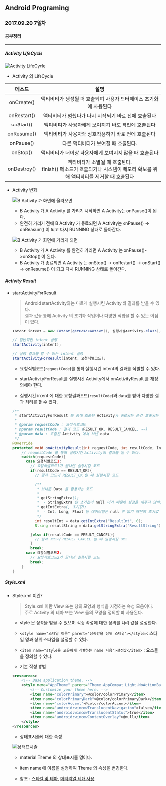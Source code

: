 Android Programing
----------------------------------------------------
### 2017.09.20 7일차

#### 공부정리
____________________________________________________

##### Activity LifeCycle

![Activity LifeCycle](https://github.com/Hooooong/DAY13_Activity_etc/blob/master/image/Activity%20LifeCycle.jpg)

- Activity 의 LifeCycle


 메소드 | 설명
 :----: | :----:
 onCreate() | 액티비티가 생성될 때 호출되며 사용자 인터페이스 초기화에 사용된다
 onRestart() | 액티비티가 멈췄다가 다시 시작되기 바로 전에 호출된다
 onStart() | 액티비티가 사용자에게 보여지기 바로 직전에 호출된다
 onResume() | 액티비티가 사용자와 상호작용하기 바로 전에 호출된다
 onPause() | 다른 액티비티가 보여질 때 호출된다.
 onStop() | 액티비티가 더이상 사용자에게 보여지지 않을 때 호출된다
 onDestroy() | 액티비티가 소멸될 때 호출된다.<br> finish() 메소드가 호출되거나 시스템이 메모리 확보를 위해 액티비티를 제거할 때 호출된다

- Activity 변화

    ![B Activity 가 화면에 올라오면](https://github.com/Hooooong/DAY13_Activity_etc/blob/master/image/Activity1.PNG)

    - B Activity 가 A Activity 를 가리기 시작하면 A Activity는 onPause()이 된다.
    - 완전히 가리기 전에 B Activity 가 종료되면 A Activity는 onPause() -> onReasum() 이 되고 다시 RUNNING 상태로 돌아간다.

    ![B Activity 가 화면에 가리게 되면](https://github.com/Hooooong/DAY13_Activity_etc/blob/master/image/Activity2.PNG)

    - B Activity 가 A Activity 를 완전히 가리면 A Activity 는 onPause()->onStop() 이 된다.
    - B Activity 가 종료되면 A Activity 는 onStop() -> onRestart() -> onStart() -> onResume() 이 되고 다시 RUNNING 상태로 돌아간다.

##### Activity Result

- startActivityForResult

    > Android startActivity와는 다르게 실행시킨 Activity 의 결과를 받을 수 있다.<br>
    > 결과 값을 통해 Activity 의 초기화 작업이나 다양한 작업을 할 수 있는 이점이 있다.

    ```java
    Intent intent = new Intent(getBaseContext(), 실행시킬Activity.class);

    // 일반적인 intent 실행
    startActivity(intent);

    // 실행 결과를 알 수 있는 intent 실행
    startActivityForResult(intent, 요청식별코드);
    ```

    - 요청식별코드(`requestCode`)를 통해 실행시킨 intent의 결과를 식별할 수 있다.

    - startActivityForResult를 실행시킨 Activity에서 onActivityResult 를 재정의해야 한다.

    - 실행시킨 intent 에 대한 요청결과코드(`resultCode`)와 `data`를 받아 다양한 결과 처리를 할 수 있다.

    ```java
    /**
     * startActivityForResult 를 통해 호출된 Activity가 종료되는 순간 호출되는 함수
     *
     * @param requestCode : 요청식별코드
     * @param resultCode : 결과 코드 (RESULT_OK, RESULT_CANCEL, ~~)
     * @param data : 호출된 Activity 에서 보낸 data
     */
    @Override
    protected void onActivityResult(int requestCode, int resultCode, Intent data) {
        // requestCode 를 통해 실행시킨 Activity의 결과를 알 수 있다.
        switch(requestCode){
          case 요청식별코드1:
            // 요청식별코드1가 끝나면 실행시킬 코드
            if(resultCode == RESULT_OK){
              // 결과 코드가 RESULT_OK 일 떄 실행시킬 코드

              /**
               * 보내준 Data 를 활용하는 코드
               *
               * getStringExtra();
               *  - StringExtra 만 초기값이 null 이기 때문에 설정을 해주지 않아도 되지만
               * getIntExtra(, 초기값);
               *  - Int, Long, Float 등 데이터형은 null 이 없기 때문에 초기값 설정을 해줘야 한다.
               */
              int resultInt = data.getIntExtra("ResultInt", 0);
              String resultString = data.getStringExtra("ResultString");

            }else if(resultCode == RESULT_CANCEL){
              // 결과 코드가 RESULT_CANCEL 일 때 실행시킬 코드
            }
            break;
          case 요청식별코드2:
            // 요청식별코드2가 끝나면 실행시킬 코드
            break;
        }
    }
    ```

##### Style.xml

- Style.xml 이란?

  > Style.xml 이란 View 또는 창의 모양과 형식을 지정하는 속성 모음이다. <br>
  > 주로 Activity 의 테마 또는 View 들의 모양을 정의할 떄 사용된다.

  - style 은 상속을 받을 수 있으며 각종 속성에 대한 정의를 내려 값을 설정한다.
  - `<style name="스타일 이름" parent="상속받을 상위 스타일"></style>`: 스타일 명과 상위 스타일을 설정할 수 있다.
  - `<item name="style을 고유하게 식별하는 name 사용">설정값</item>` : 요소들을 정의할 수 있다.

  - 기본 작성 방법

  ```xml
  <resources>
      <!-- Base application theme. -->
      <style name="AppTheme" parent="Theme.AppCompat.Light.NoActionBar">
          <!-- Customize your theme here. -->
          <item name="colorPrimary">@color/colorPrimary</item>
          <item name="colorPrimaryDark">@color/colorPrimaryDark</item>
          <item name="colorAccent">@color/colorAccent</item>
          <item name="android:windowTranslucentNavigation">false</item>
          <item name="android:windowTranslucentStatus">true</item>
          <item name="android:windowContentOverlay">@null</item>
      </style>
  </resources>
  ```

  - 상태표시줄에 대한 속성

  ![상태표시줄](https://github.com/Hooooong/DAY13_Activity_etc/blob/master/image/%EC%83%81%ED%83%9C%ED%91%9C%EC%8B%9C%EC%A4%84.png)

  - material Theme 의 상태표시줄 명이다.
  - item name 에 이름을 설정하여 Theme 의 속성을 변경한다.

  - 참조 : [스타일 및 테마](https://developer.android.com/guide/topics/ui/themes.html), [머티리얼 테마 사용](https://developer.android.com/training/material/theme.html)
